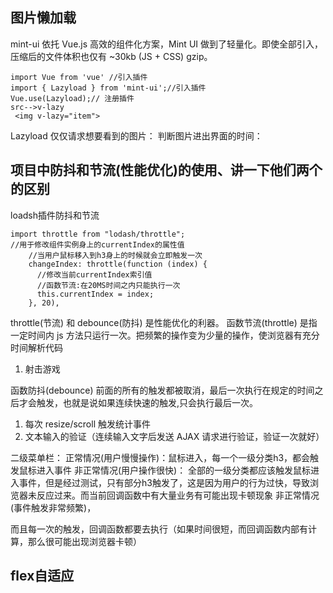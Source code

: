 ## 图片懒加载

mint-ui 
依托 Vue.js 高效的组件化方案，Mint UI 做到了轻量化。即使全部引入，压缩后的文件体积也仅有 ~30kb (JS + CSS) gzip。
```
import Vue from 'vue' //引入插件
import { Lazyload } from 'mint-ui';//引入插件
Vue.use(Lazyload);// 注册插件
src-->v-lazy
 <img v-lazy="item">
```
Lazyload
仅仅请求想要看到的图片：
判断图片进出界面的时间：

## 项目中防抖和节流(性能优化)的使用、讲一下他们两个的区别
loadsh插件防抖和节流
```
import throttle from "lodash/throttle";
//用于修改组件实例身上的currentIndex的属性值
    //当用户鼠标移入到h3身上的时候就会立即触发一次
    changeIndex: throttle(function (index) {
      //修改当前currentIndex索引值
      //函数节流:在20MS时间之内只能执行一次
      this.currentIndex = index;
    }, 20),
```


throttle(节流) 和 debounce(防抖) 是性能优化的利器。
函数节流(throttle) 是指一定时间内 js 方法只运行一次。把频繁的操作变为少量的操作，使浏览器有充分时间解析代码
1. 射击游戏

函数防抖(debounce) 前面的所有的触发都被取消，最后一次执行在规定的时间之后才会触发，也就是说如果连续快速的触发,只会执行最后一次。

1. 每次 resize/scroll 触发统计事件
2. 文本输入的验证（连续输入文字后发送 AJAX 请求进行验证，验证一次就好）


二级菜单栏：
正常情况(用户慢慢操作)：鼠标进入，每一个一级分类h3，都会触发鼠标进入事件
非正常情况(用户操作很快)：
全部的一级分类都应该触发鼠标进入事件，但是经过测试，只有部分h3触发了，这是因为用户的行为过快，导致浏览器未反应过来。而当前回调函数中有大量业务有可能出现卡顿现象
非正常情况(事件触发非常频繁)，

而且每一次的触发，回调函数都要去执行（如果时间很短，而回调函数内部有计算，那么很可能出现浏览器卡顿）

## flex自适应